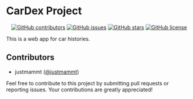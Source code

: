 # CarDex Project

<div style="text-align: center;">

[![GitHub contributors](https://img.shields.io/github/contributors/justmammt/cardex.svg)](https://github.com/justmammt/cardex/graphs/contributors)
[![GitHub issues](https://img.shields.io/github/issues/justmammt/cardex.svg)](https://github.com/justmammt/cardex/issues)
[![GitHub stars](https://img.shields.io/github/stars/justmammt/cardex.svg)](https://github.com/justmammt/cardex/stargazers)
[![GitHub license](https://img.shields.io/github/license/justmammt/cardex.svg)](https://github.com/justmammt/cardex/blob/main/LICENSE)

</div>

This is a web app for car histories. <!--It helps users keep track of important information about their cars, such as maintenance records, repair history, and mileage. -->

## Contributors

- justmammt ([@justmammt](https://github.com/justmammt))

Feel free to contribute to this project by submitting pull requests or reporting issues. Your contributions are greatly appreciated!
